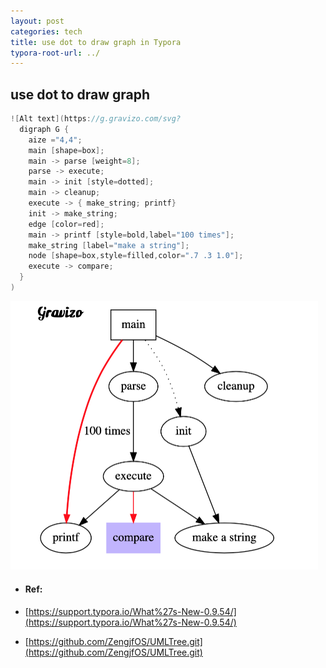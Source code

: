 ```yaml
---
layout: post
categories: tech
title: use dot to draw graph in Typora
typora-root-url: ../
---
```

## use dot to draw graph 

```c
![Alt text](https://g.gravizo.com/svg?
  digraph G {
    aize ="4,4";
    main [shape=box];
    main -> parse [weight=8];
    parse -> execute;
    main -> init [style=dotted];
    main -> cleanup;
    execute -> { make_string; printf}
    init -> make_string;
    edge [color=red];
    main -> printf [style=bold,label="100 times"];
    make_string [label="make a string"];
    node [shape=box,style=filled,color=".7 .3 1.0"];
    execute -> compare;
  }
)
```

<img src="/images/dotimage/dot-examples.png" alt="image-20210214183810188" style="zoom:50%;" />


- #### Ref:

- [https://support.typora.io/What%27s-New-0.9.54/](https://support.typora.io/What%27s-New-0.9.54/)

- [https://github.com/ZengjfOS/UMLTree.git](https://github.com/ZengjfOS/UMLTree.git)

